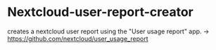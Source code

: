 # Nextcloud-user-report-creator
creates a nextcloud user report using the "User usage report" app.
-> https://github.com/nextcloud/user_usage_report
